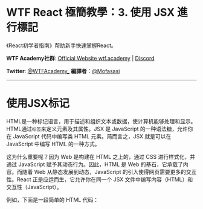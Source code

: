 # WTF React 極簡教學：3. 使用 JSX 進行標記

《React初学者指南》帮助新手快速掌握React。 

**WTF Academy社群**: [Official Website wtf.academy](https://wtf.academy) | [Discord](https://discord.gg/5akcruXrsk)

**Twitter**: [@WTFAcademy_](https://twitter.com/WTFAcademy_) **編譯者**：[@Mofasasi](https://twitter.com/mofasasi)

---

# 使用JSX标记

HTML是一种标记语言，用于描述和组织文本或数据，使计算机能够处理和显示。HTML通过`标签`来定义元素及其属性。JSX 是 JavaScript 的一种语法糖，允许你在 JavaScript 代码中编写类 HTML 元素。简而言之，JSX 就是可以在 JavaScript 中编写 HTML 的一种方式。

这为什么重要呢？因为 Web 是构建在 HTML 之上的，通过 CSS 进行样式化，并通过 JavaScript 赋予其动态行为。因此，HTML 是 Web 的基石，它承载了内容。而随着 Web 从静态发展到动态，JavaScript 的引入使得网页需要更多的交互性。React 正是应运而生，它允许你在同一个 JSX 文件中编写内容（HTML）和交互性（JavaScript）。

例如，下面是一段简单的 HTML 代码：
